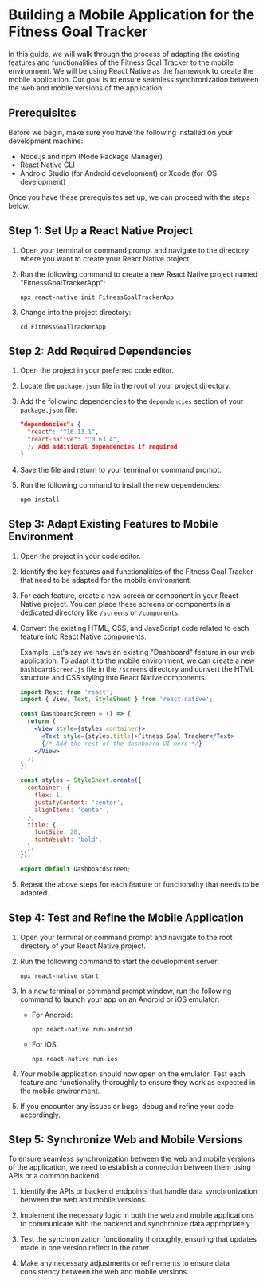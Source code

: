 # Building a Mobile Application for the Fitness Goal Tracker

In this guide, we will walk through the process of adapting the existing features and functionalities of the Fitness Goal Tracker to the mobile environment. We will be using React Native as the framework to create the mobile application. Our goal is to ensure seamless synchronization between the web and mobile versions of the application.

## Prerequisites

Before we begin, make sure you have the following installed on your development machine:

- Node.js and npm (Node Package Manager)
- React Native CLI
- Android Studio (for Android development) or Xcode (for iOS development)

Once you have these prerequisites set up, we can proceed with the steps below.

## Step 1: Set Up a React Native Project

1. Open your terminal or command prompt and navigate to the directory where you want to create your React Native project.

2. Run the following command to create a new React Native project named "FitnessGoalTrackerApp":
   ```
   npx react-native init FitnessGoalTrackerApp
   ```

3. Change into the project directory:
   ```
   cd FitnessGoalTrackerApp
   ```

## Step 2: Add Required Dependencies

1. Open the project in your preferred code editor.

2. Locate the `package.json` file in the root of your project directory.

3. Add the following dependencies to the `dependencies` section of your `package.json` file:
   ```json
   "dependencies": {
     "react": "^16.13.1",
     "react-native": "^0.63.4",
     // Add additional dependencies if required
   }
   ```

4. Save the file and return to your terminal or command prompt.

5. Run the following command to install the new dependencies:
   ```
   npm install
   ```

## Step 3: Adapt Existing Features to Mobile Environment

1. Open the project in your code editor.

2. Identify the key features and functionalities of the Fitness Goal Tracker that need to be adapted for the mobile environment.

3. For each feature, create a new screen or component in your React Native project. You can place these screens or components in a dedicated directory like `/screens` or `/components`.

4. Convert the existing HTML, CSS, and JavaScript code related to each feature into React Native components.

   Example: Let's say we have an existing "Dashboard" feature in our web application. To adapt it to the mobile environment, we can create a new `DashboardScreen.js` file in the `/screens` directory and convert the HTML structure and CSS styling into React Native components.

   ```jsx
   import React from 'react';
   import { View, Text, StyleSheet } from 'react-native';

   const DashboardScreen = () => {
     return (
       <View style={styles.container}>
         <Text style={styles.title}>Fitness Goal Tracker</Text>
         {/* Add the rest of the dashboard UI here */}
       </View>
     );
   };

   const styles = StyleSheet.create({
     container: {
       flex: 1,
       justifyContent: 'center',
       alignItems: 'center',
     },
     title: {
       fontSize: 20,
       fontWeight: 'bold',
     },
   });

   export default DashboardScreen;
   ```

5. Repeat the above steps for each feature or functionality that needs to be adapted.

## Step 4: Test and Refine the Mobile Application

1. Open your terminal or command prompt and navigate to the root directory of your React Native project.

2. Run the following command to start the development server:
   ```
   npx react-native start
   ```

3. In a new terminal or command prompt window, run the following command to launch your app on an Android or iOS emulator:
   - For Android:


     ```
     npx react-native run-android
     ```

   - For iOS:
     ```
     npx react-native run-ios
     ```

4. Your mobile application should now open on the emulator. Test each feature and functionality thoroughly to ensure they work as expected in the mobile environment.

5. If you encounter any issues or bugs, debug and refine your code accordingly.

## Step 5: Synchronize Web and Mobile Versions

To ensure seamless synchronization between the web and mobile versions of the application, we need to establish a connection between them using APIs or a common backend.

1. Identify the APIs or backend endpoints that handle data synchronization between the web and mobile versions.

2. Implement the necessary logic in both the web and mobile applications to communicate with the backend and synchronize data appropriately.

3. Test the synchronization functionality thoroughly, ensuring that updates made in one version reflect in the other.

4. Make any necessary adjustments or refinements to ensure data consistency between the web and mobile versions.

